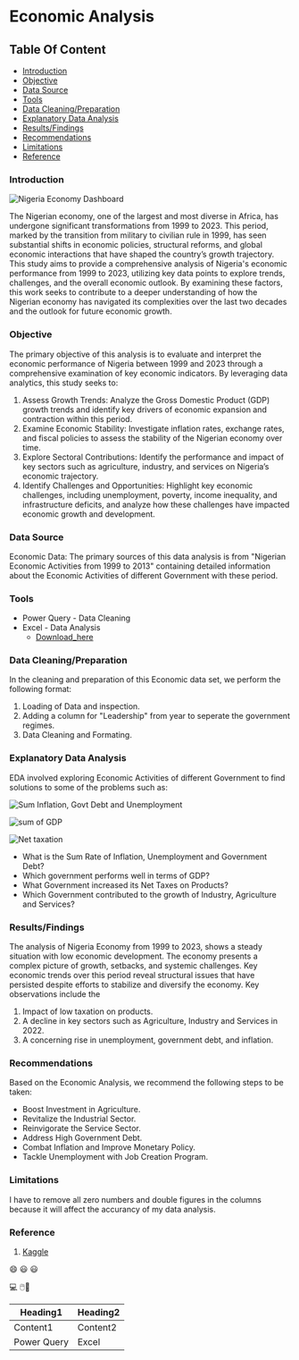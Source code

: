 # Economic Analysis

## Table Of Content

- [Introduction](#introduction)
- [Objective](#objective)
- [Data Source](#data-source)
- [Tools](#tools)
- [Data Cleaning/Preparation](#data-cleaningpreparation)
- [Explanatory Data Analysis](#explanatory-data-analysis)
- [Results/Findings](#resultsfindings)
- [Recommendations](#recommendations)
- [Limitations](limitations)
- [Reference](#reference)

### Introduction

![Nigeria Economy Dashboard](https://github.com/user-attachments/assets/1ebd9de3-a3fc-46f8-9d5b-83298a28746f)

The Nigerian economy, one of the largest and most diverse in Africa, has undergone significant transformations from 1999 to 2023. This period, marked by the transition from military to civilian rule in 1999, has seen substantial shifts in economic policies, structural reforms, and global economic interactions that have shaped the country’s growth trajectory. This study aims to provide a comprehensive analysis of Nigeria's economic performance from 1999 to 2023, utilizing key data points to explore trends, challenges, and the overall economic outlook. By examining these factors, this work seeks to contribute to a deeper understanding of how the Nigerian economy has navigated its complexities over the last two decades and the outlook for future economic growth.

### Objective
The primary objective of this analysis is to evaluate and interpret the economic performance of Nigeria between 1999 and 2023 through a comprehensive examination of key economic indicators. By leveraging data analytics, this study seeks to:
1.	Assess Growth Trends: Analyze the Gross Domestic Product (GDP) growth trends and identify key drivers of economic expansion and contraction within this period.
2.	Examine Economic Stability: Investigate inflation rates, exchange rates, and fiscal policies to assess the stability of the Nigerian economy over time.
3.	Explore Sectoral Contributions: Identify the performance and impact of key sectors such as agriculture, industry, and services on Nigeria’s economic trajectory.
4.	Identify Challenges and Opportunities: Highlight key economic challenges, including unemployment, poverty, income inequality, and infrastructure deficits, and analyze how these challenges have impacted economic growth and development.

### Data Source
Economic Data: The primary sources of this data analysis is from "Nigerian Economic Activities from 1999 to 2013" containing detailed information about the Economic Activities of different Government with these period.

### Tools
- Power Query - Data Cleaning
- Excel - Data Analysis
  - [Download_here](https://microsoft.com)

### Data Cleaning/Preparation 
In the cleaning and preparation of this Economic data set, we perform the following format:
1. Loading of Data and inspection.
2. Adding a column for "Leadership" from year to seperate the government regimes.
3. Data Cleaning and Formating.

### Explanatory Data Analysis

EDA involved exploring Economic Activities of different Government to find solutions to some of the problems such as:

![Sum Inflation, Govt Debt and Unemployment](https://github.com/user-attachments/assets/2fd66626-cba1-420b-a4d2-04f66542d6d0)

![sum of GDP](https://github.com/user-attachments/assets/685f37d9-7bf3-4950-9f8b-9e2388a1aee3)

![Net taxation](https://github.com/user-attachments/assets/535cb453-fc48-4f1b-8e2e-477edf520ab5)

- What is the Sum Rate of Inflation, Unemployment and Government Debt?
- Which government performs well in terms of GDP?
- What Government increased its Net Taxes on Products?
- Which Government contributed to the growth of Industry, Agriculture and Services?

### Results/Findings

The analysis of Nigeria Economy from 1999 to 2023, shows a steady situation with low economic development. The economy presents a complex picture of growth, setbacks, and systemic challenges. Key economic trends over this period reveal structural issues that have persisted despite efforts to stabilize and diversify the economy. Key observations include the 
1. Impact of low taxation on products.
2. A decline in key sectors such as Agriculture, Industry and Services in 2022.
3. A concerning rise in unemployment, government debt, and inflation.

### Recommendations

Based on the Economic Analysis, we recommend the following steps to be taken:

- Boost Investment in Agriculture.
- Revitalize the Industrial Sector.
- Reinvigorate the Service Sector.
- Address High Government Debt.
- Combat Inflation and Improve Monetary Policy.
- Tackle Unemployment with Job Creation Program.

### Limitations

I have to remove all zero numbers and double figures in the columns because it will affect the accurancy of my data analysis.

### Reference

1. [Kaggle](https://kaggle.com)



😄
😃
😃

💻
🖱️🧭


|Heading1|Heading2|
|--------|--------|
|Content1|Content2|
|Power Query|Excel|

